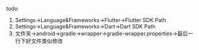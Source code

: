 todo
1. Settings->Language&Frameworks->Flutter->Flutter SDK Path
2. Settings->Language&Frameworks->Dart->Dart SDK Path
3. 文件夹->android->gradle->wrapper->gradle-wrapper.properties->最后一行下好文件类似修改